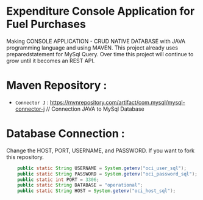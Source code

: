 # Expenditure Console Application for Fuel Purchases
Making CONSOLE APPLICATION - CRUD NATIVE DATABASE with JAVA programming language and using MAVEN. 
This project already uses preparedstatement for MySql Query. Over time this project will continue to grow until it becomes an REST API.<br>

# Maven Repository : 
- `Connector J` :  https://mvnrepository.com/artifact/com.mysql/mysql-connector-j // Connection JAVA to MySql Database <br> 

# Database Connection :
Change the HOST, PORT, USERNAME, and PASSWORD. If you want to fork this repository.

```JAVA
    public static String USERNAME = System.getenv("oci_user_sql");
    public static String PASSWORD = System.getenv("oci_password_sql");
    public static int PORT = 3306;
    public static String DATABASE = "operational";
    public static String HOST = System.getenv("oci_host_sql");
```
